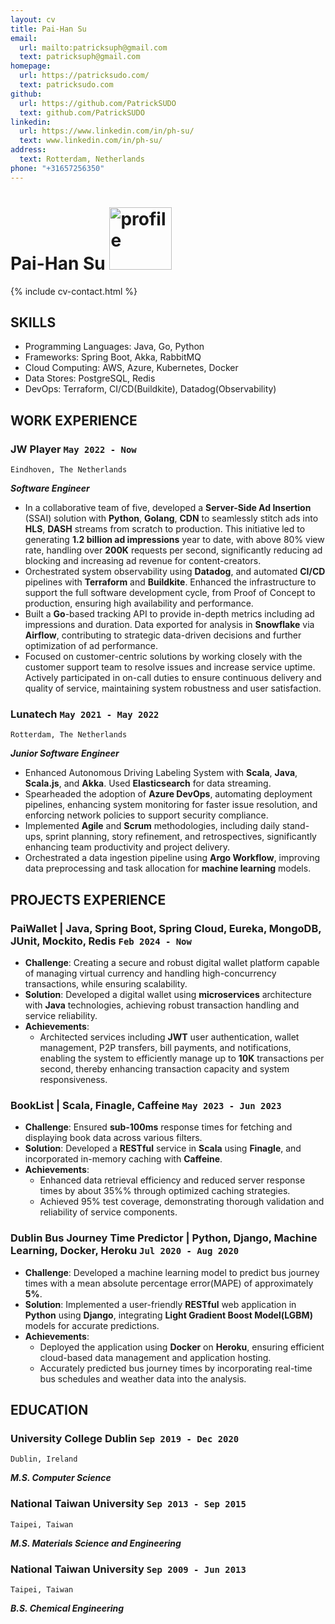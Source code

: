 ```yaml
---
layout: cv
title: Pai-Han Su
email:
  url: mailto:patricksuph@gmail.com
  text: patricksuph@gmail.com
homepage:
  url: https://patricksudo.com/
  text: patricksudo.com
github:
  url: https://github.com/PatrickSUDO
  text: github.com/PatrickSUDO
linkedin:
  url: https://www.linkedin.com/in/ph-su/
  text: www.linkedin.com/in/ph-su/
address:
  text: Rotterdam, Netherlands
phone: "+31657256350"
---
```



# Pai-Han **Su** <img src="https://media.licdn.com/dms/image/D4E03AQGT5x85guxcfA/profile-displayphoto-shrink_800_800/0/1702080694052?e=1714003200&v=beta&t=1WywKhCPgbOcU3lee9TbAOK5_BskNkaj3KgvAAGyMeo" alt="profile" width="100"/>

<!--
include contact information from the front matter
Supported arguments:
    - homepage: url, text
    - phone
    - email
-->

{% include cv-contact.html %}

## SKILLS

- Programming Languages: Java, Go, Python
- Frameworks: Spring Boot, Akka, RabbitMQ
- Cloud Computing: AWS, Azure, Kubernetes, Docker
- Data Stores: PostgreSQL, Redis
- DevOps: Terraform, CI/CD(Buildkite), Datadog(Observability)

## WORK EXPERIENCE

### **JW Player**  `May 2022 - Now`

```
Eindhoven, The Netherlands
```

**_Software Engineer_**

- In a collaborative team of five, developed a **Server-Side Ad Insertion** (SSAI) solution with **Python**, **Golang**, **CDN** to seamlessly stitch ads into **HLS**, **DASH** streams from scratch to production. This initiative led to generating **1.2 billion ad impressions** year to date, with above 80% view rate, handling over **200K** requests per second, significantly reducing ad blocking and increasing ad revenue for content-creators.
- Orchestrated system observability using **Datadog**, and automated **CI/CD** pipelines with **Terraform** and **Buildkite**. Enhanced the infrastructure to support the full software development cycle, from Proof of Concept to production, ensuring high availability and performance.
- Built a **Go**-based tracking API to provide in-depth metrics including ad impressions and duration. Data exported for analysis in **Snowflake** via **Airflow**, contributing to strategic data-driven decisions and further optimization of ad performance.
- Focused on customer-centric solutions by working closely with the customer support team to resolve issues and increase service uptime. Actively participated in on-call duties to ensure continuous delivery and quality of service, maintaining system robustness and user satisfaction.

### **Lunatech**  `May 2021 - May 2022`

```
Rotterdam, The Netherlands
```

**_Junior Software Engineer_**

- Enhanced Autonomous Driving Labeling System with **Scala**, **Java**, **Scala.js**, and **Akka**. Used **Elasticsearch** for data streaming.
- Spearheaded the adoption of **Azure DevOps**, automating deployment pipelines, enhancing system monitoring for faster issue resolution, and enforcing network policies to support security compliance.
- Implemented **Agile** and **Scrum** methodologies, including daily stand-ups, sprint planning, story refinement, and retrospectives, significantly enhancing team productivity and project delivery.
- Orchestrated a data ingestion pipeline using **Argo Workflow**, improving data preprocessing and task allocation for **machine learning** models.

## PROJECTS EXPERIENCE
 
### **PaiWallet** | Java, Spring Boot, Spring Cloud, Eureka, MongoDB, JUnit, Mockito, Redis `Feb 2024 - Now`

- **Challenge**: Creating a secure and robust digital wallet platform capable of managing virtual currency and handling high-concurrency transactions, while ensuring scalability.
- **Solution**: Developed a digital wallet using **microservices** architecture with **Java** technologies, achieving robust transaction handling and service reliability.
- **Achievements**:
  - Architected services including **JWT** user authentication, wallet management, P2P transfers, bill payments, and notifications, enabling the system to efficiently manage up to **10K** transactions per second, thereby enhancing transaction capacity and system responsiveness.

### **BookList** | Scala, Finagle, Caffeine `May 2023 - Jun 2023`

- **Challenge**: Ensured **sub-100ms** response times for fetching and displaying book data across various filters.
- **Solution**: Developed a **RESTful** service in **Scala** using **Finagle**, and incorporated in-memory caching with **Caffeine**.
- **Achievements**:
  - Enhanced data retrieval efficiency and reduced server response times by about 35%% through optimized caching strategies.
  - Achieved 95% test coverage, demonstrating thorough validation and reliability of service components.

### **Dublin Bus Journey Time Predictor** | Python, Django, Machine Learning, Docker, Heroku `Jul 2020 - Aug 2020`

- **Challenge**: Developed a machine learning model to predict bus journey times with a mean absolute percentage error(MAPE) of approximately **5%**.
- **Solution**: Implemented a user-friendly **RESTful** web application in **Python** using **Django**, integrating **Light Gradient Boost Model(LGBM)** models for accurate predictions.
- **Achievements**:
  - Deployed the application using **Docker** on **Heroku**, ensuring efficient cloud-based data management and application hosting.
  - Accurately predicted bus journey times by incorporating real-time bus schedules and weather data into the analysis.

## EDUCATION

### **University College Dublin** `Sep 2019 - Dec 2020`

```
Dublin, Ireland
```

**_M.S. Computer Science_**

### **National Taiwan University**   `Sep 2013 - Sep 2015`

```
Taipei, Taiwan
```

**_M.S. Materials Science and Engineering_**

### **National Taiwan University**   `Sep 2009 - Jun 2013`

```
Taipei, Taiwan
```

**_B.S. Chemical Engineering_**

<!-- ### Footer

Last updated: May 2023 -->
